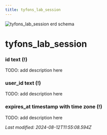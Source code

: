 ```yaml
---
title: tyfons_lab_session
---
```


![tyfons_lab_session erd schema](/img/schema/tyfons_lab_session.svg)


#  tyfons_lab_session

### id text (!)
TODO: add description here

### user_id text (!)
TODO: add description here

### expires_at timestamp with time zone (!)
TODO: add description here


_Last modified: 2024-08-12T11:55:08.594Z_
